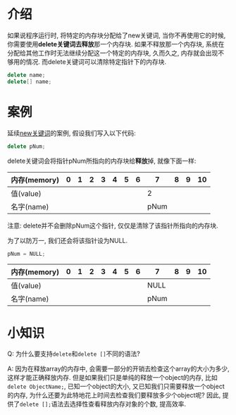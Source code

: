 # 介绍

如果说程序运行时, 将特定的内存块分配给了new关键词, 当你不再使用它的时候, 你需要使用**delete关键词去释放**那一个内存块. 如果不释放那一个内存块, 系统在分配给其他工作时无法继续分配这一个特定的内存块, 久而久之, 内存就会出现不够用的情况. 而delete关键词可以清除特定指针下的内存块.

```cpp
delete name;
delete[] name;
```

# 案例

延续<u>new关键词</u>的案例, 假设我们写入以下代码:

```cpp
delete pNum;
```

delete关键词会将指针pNum所指向的内存块给**释放**掉, 就像下面一样:

| 内存(memory) | 0    | 1    | 2    | 3    | 4    | 5    | 6    | 7    | 8    | 9    | 10   |
| ------------ | ---- | ---- | ---- | ---- | ---- | ---- | ---- | ---- | ---- | ---- | ---- |
| 值(value)    |      |      |      |      |      |      |      | 2    |      |      |      |
| 名字(name)   |      |      |      |      |      |      |      | pNum |      |      |      |

注意: delete并不会删除pNum这个指针, 仅仅是清除了该指针所指向的内存块.

为了以防万一, 我们还会将该指针设为NULL.

```cpp
pNum = NULL;  
```

| 内存(memory) | 0    | 1    | 2    | 3    | 4    | 5    | 6    | 7    | 8    | 9    | 10   |
| ------------ | ---- | ---- | ---- | ---- | ---- | ---- | ---- | ---- | ---- | ---- | ---- |
| 值(value)    |      |      |      |      |      |      |      | NULL |      |      |      |
| 名字(name)   |      |      |      |      |      |      |      | pNum |      |      |      |

# 小知识

Q: 为什么要支持`delete`和`delete []`不同的语法?

A: 因为在释放array的内存中, 会需要一部分的开销去检查这个array的大小为多少, 这样才能正确释放内存. 但是如果我们只是单纯的释放一个object的内存, 比如`delete ObjectName;`, 已知一个object的大小, 又已知我们只需要释放一个object的内存, 为什么还要为此特地花上时间去检查我们要释放多少个object呢? 因此, 提供了`delete [];`语法去选择性查看释放内存对象的个数, 提高效率.

